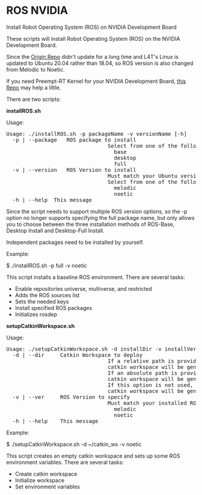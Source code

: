 # ROS NVIDIA
Install Robot Operating System (ROS) on NVIDIA Development Board

These scripts will install Robot Operating System (ROS) on the NVIDIA Development Board.

Since the [Origin Repo](https://github.com/jetsonhacks/installROSXavier) didn't update for a long time and L4T's Linux is updated to Ubuntu 20.04 rather than 18.04, so ROS version is also changed from Melodic to Noetic.

If you need Preempt-RT Kernel for your NVIDIA Development Board, [this Repo](https://github.com/hmxf/RTJetson) may help a little.

There are two scripts:

<strong>installROS.sh</strong>

Usage:

<pre>
Usage: ./installROS.sh -p packageName -v versionName [-h]
  -p | --package <packagename>  ROS package to install
                                Select from one of the following:
                                  base
                                  desktop
                                  full
  -v | --version <versionname>  ROS Version to install
                                Must match your Ubuntu version.
                                Select from one of the following:
                                  melodic
                                  noetic
  -h | --help  This message
</pre>

Since the script needs to support multiple ROS version options, so the -p option no longer supports specifying the full package name, but only allows you to choose between the three installation methods of ROS-Base, Desktop Install and Desktop-Full Install.

Independent packages need to be installed by yourself.

Example:

$ ./installROS.sh -p full -v noetic

This script installs a baseline ROS environment. There are several tasks:

<ul>
<li>Enable repositories universe, multiverse, and restricted</li>
<li>Adds the ROS sources list</li>
<li>Sets the needed keys</li>
<li>Install specified ROS packages</li>
<li>Initializes rosdep</li>
</ul>

<strong>setupCatkinWorkspace.sh</strong>

Usage:

<pre>
Usage: ./setupCatkinWorkspace.sh -d installDir -v installVer [-h]
  -d | --dir <directoryname>    Catkin Workspace to deploy
                                If a relative path is provided,
                                catkin workspace will be generated under script's directory.
                                If an absolute path is provided,
                                catkin workspace will be generated in the specified directory.
                                If this option is not used,
                                catkin workspace will be generated in the ~/catkin_ws directory.
  -v | --ver <versionname>    ROS Version to specify
                                Must match your installed ROS version:
                                  melodic
                                  noetic
  -h | --help    This message
</pre>

Example:

$ ./setupCatkinWorkspace.sh -d ~/catkin_ws -v noetic

This script creates an empty catkin workspace and sets up some ROS environment variables. There are several tasks:

<ul>
<li>Create catkin workspace</li>
<li>Initialize workspace</li>
<li>Set environment variables</li>
</ul>
